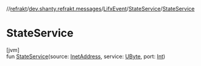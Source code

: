 //[refrakt](../../../../index.md)/[dev.shanty.refrakt.messages](../../index.md)/[LifxEvent](../index.md)/[StateService](index.md)/[StateService](-state-service.md)

# StateService

[jvm]\
fun [StateService](-state-service.md)(source: [InetAddress](https://docs.oracle.com/javase/8/docs/api/java/net/InetAddress.html), service: [UByte](https://kotlinlang.org/api/latest/jvm/stdlib/kotlin/-u-byte/index.html), port: [Int](https://kotlinlang.org/api/latest/jvm/stdlib/kotlin/-int/index.html))
